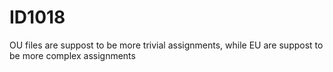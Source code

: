 # ID1018
OU files are suppost to be more trivial assignments, while EU are suppost to be more complex assignments
